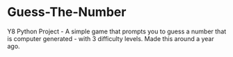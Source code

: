 # Guess-The-Number
Y8 Python Project - A simple game that prompts you to guess a number that is computer generated - with 3 difficulty levels. Made this around a year ago.
